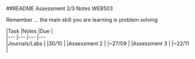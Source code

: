##README Assessment 2/3 Notes WEB503

Remember ... the main skill you are learning is problem solving


|Task   	|Notes   	|Due   	|   	
|---	|---	|---	|---		
|Journals/Labs   	|   	|30/10   	  |
|Assessment 2   	|   	|~27/09   	|
|Assessment 3   	|   	|~22/11  	  |   	   	

